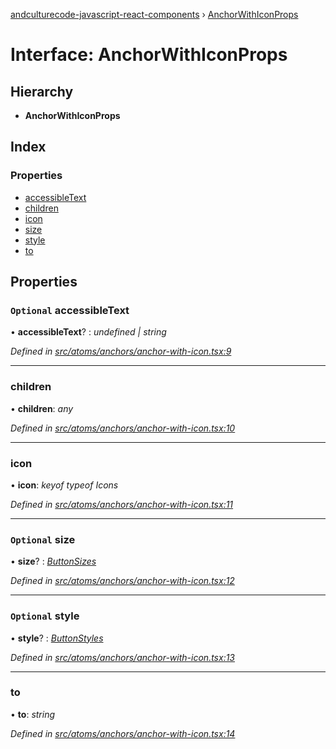 [andculturecode-javascript-react-components](../README.md) › [AnchorWithIconProps](anchorwithiconprops.md)

# Interface: AnchorWithIconProps

## Hierarchy

* **AnchorWithIconProps**

## Index

### Properties

* [accessibleText](anchorwithiconprops.md#optional-accessibletext)
* [children](anchorwithiconprops.md#children)
* [icon](anchorwithiconprops.md#icon)
* [size](anchorwithiconprops.md#optional-size)
* [style](anchorwithiconprops.md#optional-style)
* [to](anchorwithiconprops.md#to)

## Properties

### `Optional` accessibleText

• **accessibleText**? : *undefined | string*

*Defined in [src/atoms/anchors/anchor-with-icon.tsx:9](https://github.com/AndcultureCode/AndcultureCode.JavaScript.React.Components/blob/09a736c/src/atoms/anchors/anchor-with-icon.tsx#L9)*

___

###  children

• **children**: *any*

*Defined in [src/atoms/anchors/anchor-with-icon.tsx:10](https://github.com/AndcultureCode/AndcultureCode.JavaScript.React.Components/blob/09a736c/src/atoms/anchors/anchor-with-icon.tsx#L10)*

___

###  icon

• **icon**: *keyof typeof Icons*

*Defined in [src/atoms/anchors/anchor-with-icon.tsx:11](https://github.com/AndcultureCode/AndcultureCode.JavaScript.React.Components/blob/09a736c/src/atoms/anchors/anchor-with-icon.tsx#L11)*

___

### `Optional` size

• **size**? : *[ButtonSizes](../enums/buttonsizes.md)*

*Defined in [src/atoms/anchors/anchor-with-icon.tsx:12](https://github.com/AndcultureCode/AndcultureCode.JavaScript.React.Components/blob/09a736c/src/atoms/anchors/anchor-with-icon.tsx#L12)*

___

### `Optional` style

• **style**? : *[ButtonStyles](../enums/buttonstyles.md)*

*Defined in [src/atoms/anchors/anchor-with-icon.tsx:13](https://github.com/AndcultureCode/AndcultureCode.JavaScript.React.Components/blob/09a736c/src/atoms/anchors/anchor-with-icon.tsx#L13)*

___

###  to

• **to**: *string*

*Defined in [src/atoms/anchors/anchor-with-icon.tsx:14](https://github.com/AndcultureCode/AndcultureCode.JavaScript.React.Components/blob/09a736c/src/atoms/anchors/anchor-with-icon.tsx#L14)*
